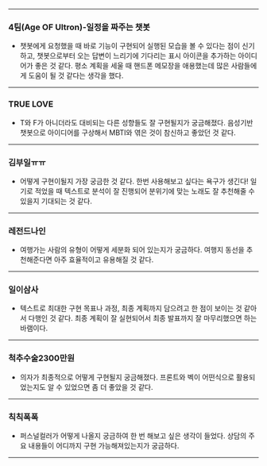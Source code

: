 -----------------------------------------------------------
### 4팀(Age OF Ultron)-일정을 짜주는 챗봇
+ 챗봇에게 요청했을 때 바로 기능이 구현되어 실행된 모습을 볼 수 있다는 점이 신기하고, 챗봇으로부터 오는 답변이 느리기에 기다리는 표시 아이콘을 추가하는 아이디어가 좋은 것 같다. 평소 계획을 세울 때 핸드폰 메모장을 애용했는데 많은 사람들에게 도움이 될 것 같다는 생각을 했다.
-----------------------------------------------------------
### TRUE LOVE
+ T와 F가 아니더라도 대비되는 다른 성향들도 잘 구현될지가 궁금해졌다. 음성기반 챗봇으로 아이디어를 구상해서 MBTI와 엮은 것이 참신하고 좋았던 것 같다.
-----------------------------------------------------------
### 김부일ㅠㅠ
+ 어떻게 구현이될지 가장 궁금한 것 같다. 한번 사용해보고 싶다는 욕구가 생긴다! 일기로 적었을 때 텍스트로 분석이 잘 진행되어 분위기에 맞는 노래도 잘 추천해줄 수 있을지 기대되는 것 같다.
-----------------------------------------------------------
### 레전드나인
+ 여행가는 사람의 유형이 어떻게 세분화 되어 있는지가 궁금하다. 여행지 동선을 추천해준다면 아주 효율적이고 유용해질 것 같다.
-----------------------------------------------------------
### 일이삼사
+ 텍스트로 최대한 구현 목표나 과정, 최종 계획까지 담으려고 한 점이 보이는 것 같아서 다행인 것 같다. 최종 계획이 잘 실현되어서 최종 발표까지 잘 마무리했으면 하는 바램이다.
-----------------------------------------------------------
### 척추수술2300만원
+ 의자가 최종적으로 어떻게 구현될지 궁금해졌다. 프론트와 벡이 어떤식으로 활용되었는지도 알 수 있었으면 좀 더 좋았을 것 같다.
-----------------------------------------------------------
### 칙칙폭폭
+ 퍼스널컬러가 어떻게 나올지 궁금하여 한 번 해보고 싶은 생각이 들었다. 상담의 주요 내용들이 어디까지 구현 가능해져있는지가 궁금하다.
-----------------------------------------------------------
